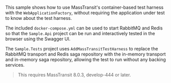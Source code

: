 This sample shows how to use MassTransit's container-based test harness with the `WebApplicationFactory`, without requiring the application under test to know about the test harness.

The included `docker-compose.yml` can be used to start RabbitMQ and Redis so that the `Sample.Api` project can be run and interactively tested in the browser using the Swagger UI.

The `Sample.Tests` project uses `AddMassTransitTestHarness` to replace the RabbitMQ transport and Redis saga repository with the in-memory transport and in-memory saga repository, allowing the test to run without any backing services.

> This requires MassTransit 8.0.3, develop-444 or later.